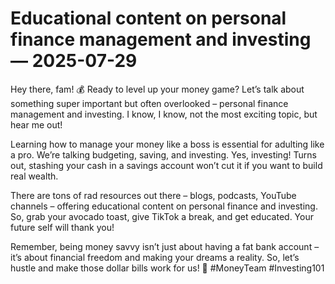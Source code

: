 # Educational content on personal finance management and investing — 2025-07-29

Hey there, fam! 💰 Ready to level up your money game? Let’s talk about something super important but often overlooked – personal finance management and investing. I know, I know, not the most exciting topic, but hear me out!

Learning how to manage your money like a boss is essential for adulting like a pro. We’re talking budgeting, saving, and investing. Yes, investing! Turns out, stashing your cash in a savings account won’t cut it if you want to build real wealth.

There are tons of rad resources out there – blogs, podcasts, YouTube channels – offering educational content on personal finance and investing. So, grab your avocado toast, give TikTok a break, and get educated. Your future self will thank you!

Remember, being money savvy isn’t just about having a fat bank account – it’s about financial freedom and making your dreams a reality. So, let’s hustle and make those dollar bills work for us! 💸 #MoneyTeam #Investing101